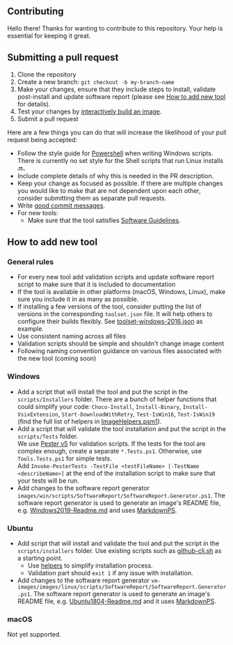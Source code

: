 ## Contributing

Hello there! Thanks for wanting to contribute to this repository. Your help is essential for keeping it great.

## Submitting a pull request

1. Clone the repository
2. Create a new branch: `git checkout -b my-branch-name`
3. Make your changes, ensure that they include steps to install, validate post-install and update software report (please see [How to add new tool](CONTRIBUTING.md#how-to-add-new-tool) for details).
4. Test your changes by [interactively build an image](docs/virtual-environments-updates.md).
5. Submit a pull request

Here are a few things you can do that will increase the likelihood of your pull request being accepted:

- Follow the style guide for [Powershell](https://github.com/PoshCode/PowerShellPracticeAndStyle) when writing Windows scripts. There is currently no set style for the Shell scripts that run Linux installs :soon:.
- Include complete details of why this is needed in the PR description. 
- Keep your change as focused as possible. If there are multiple changes you would like to make that are not dependent upon each other, consider submitting them as separate pull requests.
- Write [good commit messages](http://tbaggery.com/2008/04/19/a-note-about-git-commit-messages.html).
- For new tools:
  - Make sure that the tool satisfies [Software Guidelines](README.md#software-and-image-guidelines).

## How to add new tool

### General rules

- For every new tool add validation scripts and update software report script to make sure that it is included to documentation
- If the tool is available in other platforms (macOS, Windows, Linux), make sure you include it in as many as possible.
- If installing a few versions of the tool, consider putting the list of versions in the corresponding `toolset.json` file. It will help others to configure their builds flexibly. See [toolset-windows-2016.json](vm-images/images/win/toolsets/toolset-2019.json) as example.
- Use consistent naming across all files
- Validation scripts should be simple and shouldn't change image content
- Following naming convention guidance on various files associated with the new tool (coming soon)

### Windows

- Add a script that will install the tool and put the script in the `scripts/Installers` folder.
There are a bunch of helper functions that could simplify your code: `Choco-Install`, `Install-Binary`, `Install-VsixExtension`, `Start-DownloadWithRetry`, `Test-IsWin16`, `Test-IsWin19` (find the full list of helpers in [ImageHelpers.psm1](vm-images/images/win/scripts/ImageHelpers/ImageHelpers.psm1)).
- Add a script that will validate the tool installation and put the script in the `scripts/Tests` folder.  
We use [Pester v5](https://github.com/pester/pester) for validation scripts. If the tests for the tool are complex enough, create a separate `*.Tests.ps1`. Otherwise, use `Tools.Tests.ps1` for simple tests.  
Add `Invoke-PesterTests -TestFile <testFileName> [-TestName <describeName>]` at the end of the installation script to make sure that your tests will be run.
- Add changes to the software report generator `images/win/scripts/SoftwareReport/SoftwareReport.Generator.ps1`. The software report generator is used to generate an image's README file, e.g. [Windows2019-Readme.md](vm-images/images/win/Windows2019-Readme.md) and uses [MarkdownPS](https://github.com/Sarafian/MarkdownPS).

### Ubuntu

- Add script that will install and validate the tool and put the script in the `scripts/installers` folder.
Use existing scripts such as [github-cli.sh](vm-images/images/linux/scripts/installers/github-cli.sh) as a starting point.
  - Use [helpers](vm-images/images/linux/scripts/helpers/install.sh) to simplify installation process.
  - Validation part should `exit 1` if any issue with installation.
- Add changes to the software report generator `vm-images/images/linux/scripts/SoftwareReport/SoftwareReport.Generator.ps1`. The software report generator is used to generate an image's README file, e.g. [Ubuntu1804-Readme.md](vm-images/images/linux/Ubuntu1804-README.md) and it uses [MarkdownPS](https://github.com/Sarafian/MarkdownPS). 

### macOS

Not yet supported.
